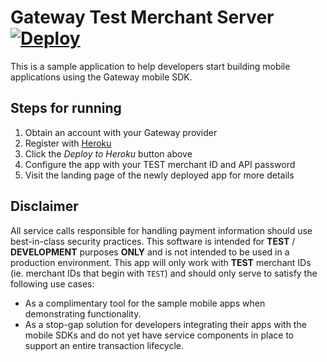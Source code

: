 # Gateway Test Merchant Server [![Deploy](https://www.herokucdn.com/deploy/button.png)](https://heroku.com/deploy)
This is a sample application to help developers start building mobile applications using the Gateway mobile SDK.

## Steps for running
1. Obtain an account with your Gateway provider
1. Register with [Heroku](https://www.heroku.com)
1. Click the *Deploy to Heroku* button above
1. Configure the app with your TEST merchant ID and API password
1. Visit the landing page of the newly deployed app for more details

## Disclaimer
All service calls responsible for handling payment information should use best-in-class security practices. This software is intended for **TEST** / **DEVELOPMENT** purposes **ONLY** and is not intended to be used in a production environment. This app will only work with **TEST** merchant IDs (ie. merchant IDs that begin with `TEST`) and should only serve to satisfy the following use cases:
* As a complimentary tool for the sample mobile apps when demonstrating functionality.
* As a stop-gap solution for developers integrating their apps with the mobile SDKs and do not yet have service components in place to support an entire transaction lifecycle.
